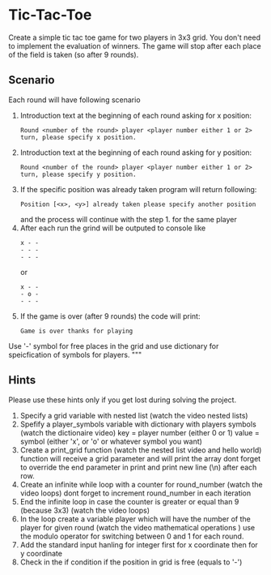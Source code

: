 # Tic-Tac-Toe
Create a simple tic tac toe game for two players in 3x3 grid. 
You don't need to implement the evaluation of winners. 
The game will stop after each place of the field is taken (so after 9 rounds).

## Scenario
Each round will have following scenario
1. Introduction text at the beginning of each round asking for x position: 
    ```
    Round <number of the round> player <player number either 1 or 2> turn, please specify x position.
    ```
2. Introduction text at the beginning of each round asking for y position: 
    ```
    Round <number of the round> player <player number either 1 or 2> turn, please specify y position.
    ```
3. If the specific position was already taken program will return following:
    ```
    Position [<x>, <y>] already taken please specify another position
    ```
   and the process will continue with the step 1. for the same player
4. After each run the grind will be outputed to console like 
    ```
    x - -
    - - -
    - - -
    ```
   or 
    ```
    x - -
    - o -
    - - -
    ```
5. If the game is over (after 9 rounds) the code will print: 
    ```
    Game is over thanks for playing
    ```

Use '-' symbol for free places in the grid and use dictionary for speicfication of symbols for players.
"""

## Hints 
Please use these hints only if you get lost during solving the project.
1. Specify a grid variable with nested list (watch the video nested lists)
2. Spefify a player_symbols variable with dictionary with players symbols (watch the dictionaire video)
    key = player number (either 0 or 1)
    value = symbol (either 'x', or 'o' or whatever symbol you want)
3. Create a print_grid function (watch the nested list video and hello world)
    function will receive a grid parameter and will print the array 
    dont forget to override the end parameter in print and print new line (\n) after each row.
4. Create an infinite while loop with a counter for round_number (watch the video loops)
    dont forget to increment round_number in each iteration
5. End the infinite loop in case the counter is greater or equal than 9 (because 3x3) (watch the video loops)
6. In the loop create a variable player which will have the number of the player for given round (watch the video mathematical operations )
    use the modulo operator for switching between 0 and 1 for each round.
7. Add the standard input hanling for integer
    first for x coordinate 
    then for y coordinate
8. Check in the if condition if the position in grid is free (equals to '-')

